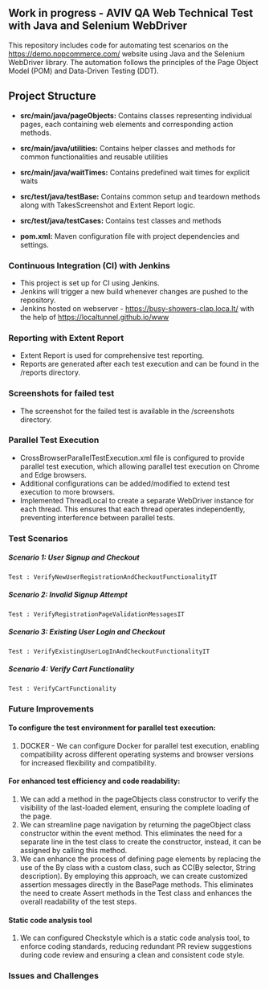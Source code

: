 ## Work in progress - AVIV QA Web Technical Test with Java and Selenium WebDriver

This repository includes code for automating test scenarios on the https://demo.nopcommerce.com/ website using Java and the Selenium WebDriver library.
The automation follows the principles of the Page Object Model (POM) and Data-Driven Testing (DDT).

## Project Structure

- **src/main/java/pageObjects:** Contains classes representing individual pages, each containing web elements and corresponding action methods.
- **src/main/java/utilities:** Contains helper classes and methods for common functionalities and reusable utilities
- **src/main/java/waitTimes:** Contains predefined wait times for explicit waits

- **src/test/java/testBase:** Contains common setup and teardown methods along with TakesScreenshot and Extent Report logic.
- **src/test/java/testCases:** Contains test classes and methods
- **pom.xml:** Maven configuration file with project dependencies and settings.


### Continuous Integration (CI) with Jenkins
- This project is set up for CI using Jenkins.
- Jenkins will trigger a new build whenever changes are pushed to the repository.
- Jenkins hosted on webserver - https://busy-showers-clap.loca.lt/ with the help of https://localtunnel.github.io/www

### Reporting with Extent Report
- Extent Report is used for comprehensive test reporting.
- Reports are generated after each test execution and can be found in the /reports directory.

### Screenshots for failed test
- The screenshot for the failed test is available in the /screenshots directory.

### Parallel Test Execution
- CrossBrowserParallelTestExecution.xml file is configured to provide parallel test execution, which allowing parallel test execution on Chrome and Edge browsers.
- Additional configurations can be added/modified to extend test execution to more browsers.
- Implemented ThreadLocal<WebDriver> to create a separate WebDriver instance for each thread. This ensures that each thread operates independently, preventing interference between parallel tests.

### Test Scenarios
##### Scenario 1: User Signup and Checkout
    Test : VerifyNewUserRegistrationAndCheckoutFunctionalityIT
##### Scenario 2: Invalid Signup Attempt
    Test : VerifyRegistrationPageValidationMessagesIT
##### Scenario 3: Existing User Login and Checkout
    Test : VerifyExistingUserLogInAndCheckoutFunctionalityIT
##### Scenario 4: Verify Cart Functionality
    Test : VerifyCartFunctionality

### Future Improvements
#### To configure the test environment for parallel test execution:
1. DOCKER - We can configure Docker for parallel test execution, enabling compatibility across different operating systems and browser versions for increased flexibility and compatibility.
   
#### For enhanced test efficiency and code readability:
1. We can add a method in the pageObjects class constructor to verify the visibility of the last-loaded element, ensuring the complete loading of the page.
2. We can streamline page navigation by returning the pageObject class constructor within the event method.
This eliminates the need for a separate line in the test class to create the constructor, instead, it can be assigned by calling this method.
3. We can enhance the process of defining page elements by replacing the use of the By class with a custom class, such as CC(By selector, String description).
By employing this approach, we can create customized assertion messages directly in the BasePage methods.
This eliminates the need to create Assert methods in the Test class and enhances the overall readability of the test steps.
#### Static code analysis tool
1. We can configured Checkstyle which is a static code analysis tool, to enforce coding standards, reducing redundant PR review suggestions during code review and ensuring a clean and consistent code style.

### Issues and Challenges
